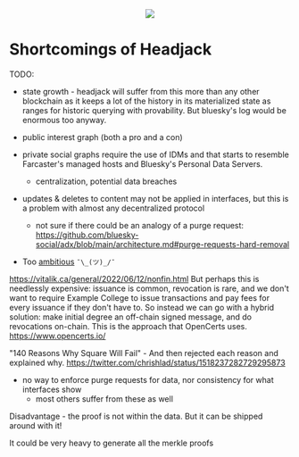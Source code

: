 <div style="text-align: center;">
    <img src="https://png.pngitem.com/pimgs/s/207-2073499_translate-platform-from-english-to-spanish-work-in.png">
</div>


# Shortcomings of Headjack

TODO:

- state growth - headjack will suffer from this more than any other blockchain as it keeps a lot of the history in its materialized state as ranges for historic querying with provability. But bluesky's log would be enormous too anyway.

- public interest graph (both a pro and a con)
- private social graphs require the use of IDMs and that starts to resemble Farcaster's managed hosts and Bluesky's Personal Data Servers.
    - centralization, potential data breaches
- updates & deletes to content may not be applied in interfaces, but this is a problem with almost any decentralized protocol
    - not sure if there could be an analogy of a purge request: https://github.com/bluesky-social/adx/blob/main/architecture.md#purge-requests-hard-removal


- Too [ambitious](ambition.md) `¯\_(ツ)_/¯`

https://vitalik.ca/general/2022/06/12/nonfin.html
But perhaps this is needlessly expensive: issuance is common, revocation is rare, and we don't want to require Example College to issue transactions and pay fees for every issuance if they don't have to. So instead we can go with a hybrid solution: make initial degree an off-chain signed message, and do revocations on-chain. This is the approach that OpenCerts uses.
https://www.opencerts.io/

"140 Reasons Why Square Will Fail" - And then rejected each reason and explained why.
https://twitter.com/chrishlad/status/1518237282729295873

- no way to enforce purge requests for data, nor consistency for what interfaces show
    - most others suffer from these as well

Disadvantage - the proof is not within the data. But it can be shipped around with it!

It could be very heavy to generate all the merkle proofs

